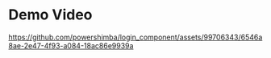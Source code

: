 # Demo Video
https://github.com/powershimba/login_component/assets/99706343/6546a8ae-2e47-4f93-a084-18ac86e9939a

